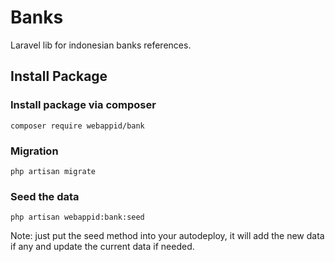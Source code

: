 # Banks
Laravel lib for indonesian banks references.

## Install Package
### Install package via composer
```
composer require webappid/bank
```

### Migration
```
php artisan migrate
```

### Seed the data
```
php artisan webappid:bank:seed
```

Note: just put the seed method into your autodeploy, it will add the new data if any and update the current data if needed.